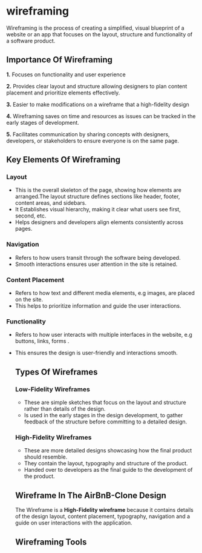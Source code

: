 # wireframing
Wireframing is the process of creating a simplified, visual blueprint of a website or an app that focuses on the layout, structure and functionality of a software product.
## Importance Of Wireframing
**1.** Focuses on functionality and user experience

**2.** Provides clear layout and structure allowing designers to plan content placement and prioritize elements effectively.

**3.** Easier to make modifications on a wireframe that a high-fidelity design

**4.** Wireframing saves on time and resources as issues can be tracked in the early stages of development.

**5.** Facilitates communication by sharing concepts with designers, developers, or stakeholders to ensure everyone is on the same page.
## Key Elements Of Wireframing
### Layout
- This is the overall skeleton of the page, showing how elements are arranged.The layout structure defines sections like header, footer, content areas, and sidebars.
- It Establishes visual hierarchy, making it clear what users see first, second, etc.
- Helps designers and developers align elements consistently across pages.
### Navigation
 - Refers to how users transit through the software being developed.
 - Smooth interactions ensures user attention in the site is retained.
 ### Content Placement
 - Refers to how text and different media elements, e.g images, are placed on the site.
 - This helps to prioritize information and guide the user interactions. 
 ### Functionality
 - Refers to how user interacts with multiple interfaces in the website, e.g buttons, links, forms .
 - This ensures the design is user-friendly and interactions smooth.

   ## Types Of Wireframes
   ### Low-Fidelity Wireframes
   - These are simple sketches that focus on the layout and structure rather than details of the design.
   - Is used in the early stages in the design development, to gather feedback of the structure before committing to a detailed design.
   ### High-Fidelity Wireframes
   - These are more detailed designs showcasing how the final product should resemble.
   - They contain the layout, typography and structure of the product.
   - Handed over to developers as the final guide to the development of the product.
   ##  Wireframe In The AirBnB-Clone Design
   The Wireframe is a **High-Fidelity wireframe** because it contains details of the design layout, content placement, typography, navigation and a guide on user interactions with the application.
   ## Wireframing Tools
   

